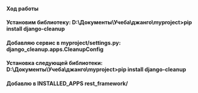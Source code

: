 #### Ход работы
#### Установим библиотеку: D:\Документы\Учеба\джанго\myproject>pip install django-cleanup
#### Добавляю сервис в myproject/settings.py: django_cleanup.apps.CleanupConfig
#### Установка следующей библиотеки: D:\Документы\Учеба\джанго\myproject>pip install django-cleanup
#### Добавлю в INSTALLED_APPS rest_framework/

